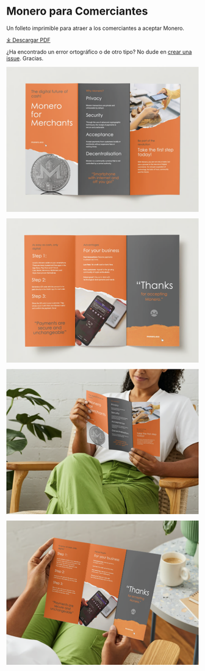 # Monero para Comerciantes

Un folleto imprimible para atraer a los comerciantes a aceptar Monero.

[&#10515; Descargar PDF](./Monero%20for%20Merchants%20Booklet%20-%20english.pdf)

¿Ha encontrado un error ortográfico o de otro tipo? No dude en [crear una issue](https://github.com/ASchmidt1024/monero-for-merchants-booklet/issues/new/choose). Gracias.

![Página 1](images/Screenshot%202023-08-31%20at%2007.50.14.png)

![Página 2](images/Screenshot%202023-09-02%20at%2009.24.47.png)

![Vista previa 1](images/Screenshot%202023-08-31%20at%2007.50.24.png)

![Vista previa 2](images/Screenshot%202023-09-02%20at%2009.24.57.png)
